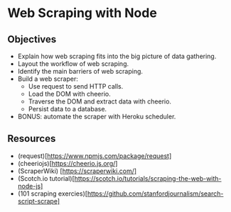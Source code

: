# Web Scraping with Node

## Objectives
* Explain how web scraping fits into the big picture of data gathering.
* Layout the workflow of web scraping.
* Identify the main barriers of web scraping.
* Build a web scraper:
  * Use request to send HTTP calls.
  * Load the DOM with cheerio.
  * Traverse the DOM and extract data with cheerio.
  * Persist data to a database.
* BONUS: automate the scraper with Heroku scheduler.

## Resources

* (request)[https://www.npmjs.com/package/request]
* (cheeriojs)[https://cheerio.js.org/]
* (ScraperWiki)
[https://scraperwiki.com/]
* (Scotch.io tutorial)[https://scotch.io/tutorials/scraping-the-web-with-node-js]
* (101 scraping exercies)[https://github.com/stanfordjournalism/search-script-scrape]
